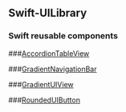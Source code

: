 ## Swift-UILibrary

### Swift reusable components

###[AccordionTableView](./UILibrary/views/AccordionTableView.swift)

###[GradientNavigationBar](./UILibrary/views/GradientNavigationBar.swift)

###[GradientUIView](./UILibrary/views/GradientUIView.swift)

###[RoundedUIButton](./UILibrary/views/RoundedUIButton.swift)

